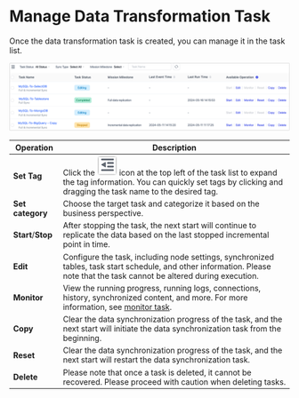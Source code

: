 # Manage Data Transformation Task

Once the data transformation task is created, you can manage it in the task list.

![](../images/manage_copy_data_task.png)

| Operation | Description |
| ----------------- | ------------------------------------------------------------ |
| **Set Tag** | Click the ![tag_icon](../images/tag_icon.png) icon at the top left of the task list to expand the tag information. You can quickly set tags by clicking and dragging the task name to the desired tag. |
| **Set category** | Choose the target task and categorize it based on the business perspective.  |
| **Start**/**Stop** | After stopping the task, the next start will continue to replicate the data based on the last stopped incremental point in time. |
| **Edit** | Configure the task, including node settings, synchronized tables, task start schedule, and other information. Please note that the task cannot be altered during execution. |
| **Monitor** | View the running progress, running logs, connections, history, synchronized content, and more. For more information, see [monitor task](monitor-task.md). |
| **Copy** | Clear the data synchronization progress of the task, and the next start will initiate the data synchronization task from the beginning. |
| **Reset** | Clear the data synchronization progress of the task, and the next start will restart the data synchronization task.  |
| **Delete** | Please note that once a task is deleted, it cannot be recovered. Please proceed with caution when deleting tasks. |
